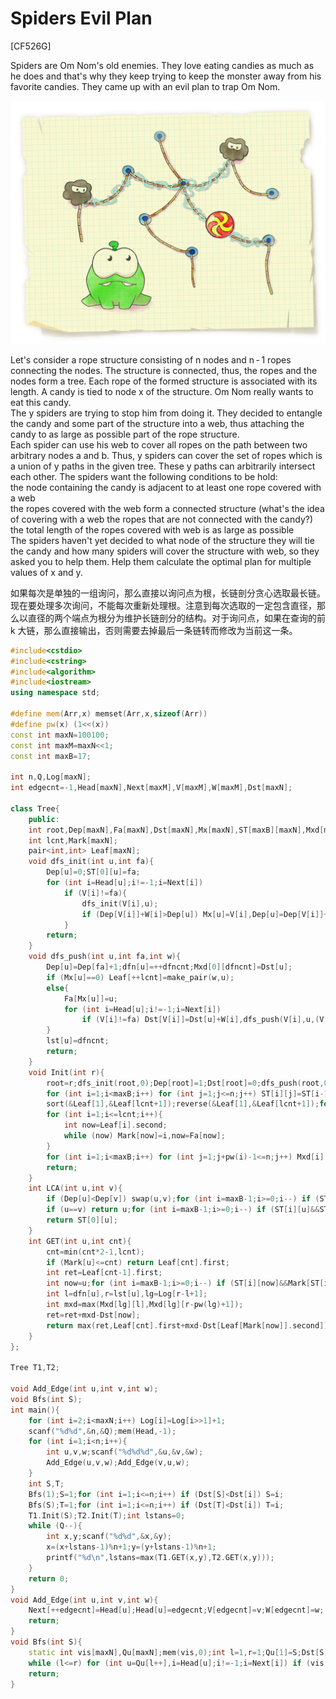 # Spiders Evil Plan
[CF526G]

Spiders are Om Nom's old enemies. They love eating candies as much as he does and that's why they keep trying to keep the monster away from his favorite candies. They came up with an evil plan to trap Om Nom.

![CF526G](_v_images/_cf526g_1551270895_1053498866.png)

Let's consider a rope structure consisting of n nodes and n - 1 ropes connecting the nodes. The structure is connected, thus, the ropes and the nodes form a tree. Each rope of the formed structure is associated with its length. A candy is tied to node x of the structure. Om Nom really wants to eat this candy.  
The y spiders are trying to stop him from doing it. They decided to entangle the candy and some part of the structure into a web, thus attaching the candy to as large as possible part of the rope structure.  
Each spider can use his web to cover all ropes on the path between two arbitrary nodes a and b. Thus, y spiders can cover the set of ropes which is a union of y paths in the given tree. These y paths can arbitrarily intersect each other. The spiders want the following conditions to be hold:  
the node containing the candy is adjacent to at least one rope covered with a web  
the ropes covered with the web form a connected structure (what's the idea of covering with a web the ropes that are not connected with the candy?)  
the total length of the ropes covered with web is as large as possible  
The spiders haven't yet decided to what node of the structure they will tie the candy and how many spiders will cover the structure with web, so they asked you to help them. Help them calculate the optimal plan for multiple values of x and y.

如果每次是单独的一组询问，那么直接以询问点为根，长链剖分贪心选取最长链。  
现在要处理多次询问，不能每次重新处理根。注意到每次选取的一定包含直径，那么以直径的两个端点为根分为维护长链剖分的结构。对于询问点，如果在查询的前 k 大链，那么直接输出，否则需要去掉最后一条链转而修改为当前这一条。

```cpp
#include<cstdio>
#include<cstring>
#include<algorithm>
#include<iostream>
using namespace std;

#define mem(Arr,x) memset(Arr,x,sizeof(Arr))
#define pw(x) (1<<(x))
const int maxN=100100;
const int maxM=maxN<<1;
const int maxB=17;

int n,Q,Log[maxN];
int edgecnt=-1,Head[maxN],Next[maxM],V[maxM],W[maxM],Dst[maxN];

class Tree{
    public:
    int root,Dep[maxN],Fa[maxN],Dst[maxN],Mx[maxN],ST[maxB][maxN],Mxd[maxB][maxN],dfncnt,dfn[maxN],lst[maxN];
    int lcnt,Mark[maxN];
    pair<int,int> Leaf[maxN];
    void dfs_init(int u,int fa){
        Dep[u]=0;ST[0][u]=fa;
        for (int i=Head[u];i!=-1;i=Next[i])
            if (V[i]!=fa){
                dfs_init(V[i],u);
                if (Dep[V[i]]+W[i]>Dep[u]) Mx[u]=V[i],Dep[u]=Dep[V[i]]+W[i];
            }
        return;
    }
    void dfs_push(int u,int fa,int w){
        Dep[u]=Dep[fa]+1;dfn[u]=++dfncnt;Mxd[0][dfncnt]=Dst[u];
        if (Mx[u]==0) Leaf[++lcnt]=make_pair(w,u);
        else{
            Fa[Mx[u]]=u;
            for (int i=Head[u];i!=-1;i=Next[i])
                if (V[i]!=fa) Dst[V[i]]=Dst[u]+W[i],dfs_push(V[i],u,(V[i]==Mx[u])?w+W[i]:W[i]);
        }
        lst[u]=dfncnt;
        return;
    }
    void Init(int r){
        root=r;dfs_init(root,0);Dep[root]=1;Dst[root]=0;dfs_push(root,0,0);
        for (int i=1;i<maxB;i++) for (int j=1;j<=n;j++) ST[i][j]=ST[i-1][ST[i-1][j]];
        sort(&Leaf[1],&Leaf[lcnt+1]);reverse(&Leaf[1],&Leaf[lcnt+1]);for (int i=1;i<=lcnt;i++) Leaf[i].first+=Leaf[i-1].first;
        for (int i=1;i<=lcnt;i++){
            int now=Leaf[i].second;
            while (now) Mark[now]=i,now=Fa[now];
        }
        for (int i=1;i<maxB;i++) for (int j=1;j+pw(i)-1<=n;j++) Mxd[i][j]=max(Mxd[i-1][j],Mxd[i-1][j+pw(i-1)]);
        return;
    }
    int LCA(int u,int v){
        if (Dep[u]<Dep[v]) swap(u,v);for (int i=maxB-1;i>=0;i--) if (ST[i][u]&&Dep[ST[i][u]]>=Dep[v]) u=ST[i][u];
        if (u==v) return u;for (int i=maxB-1;i>=0;i--) if (ST[i][u]&&ST[i][v]&&ST[i][u]!=ST[i][v]) u=ST[i][u],v=ST[i][v];
        return ST[0][u];
    }
    int GET(int u,int cnt){
        cnt=min(cnt*2-1,lcnt);
        if (Mark[u]<=cnt) return Leaf[cnt].first;
        int ret=Leaf[cnt-1].first;
        int now=u;for (int i=maxB-1;i>=0;i--) if (ST[i][now]&&Mark[ST[i][now]]>cnt) now=ST[i][now];now=ST[0][now];
        int l=dfn[u],r=lst[u],lg=Log[r-l+1];
        int mxd=max(Mxd[lg][l],Mxd[lg][r-pw(lg)+1]);
        ret=ret+mxd-Dst[now];
        return max(ret,Leaf[cnt].first+mxd-Dst[Leaf[Mark[now]].second]);
    }
};

Tree T1,T2;

void Add_Edge(int u,int v,int w);
void Bfs(int S);
int main(){
    for (int i=2;i<maxN;i++) Log[i]=Log[i>>1]+1;
    scanf("%d%d",&n,&Q);mem(Head,-1);
    for (int i=1;i<n;i++){
        int u,v,w;scanf("%d%d%d",&u,&v,&w);
        Add_Edge(u,v,w);Add_Edge(v,u,w);
    }
    int S,T;
    Bfs(1);S=1;for (int i=1;i<=n;i++) if (Dst[S]<Dst[i]) S=i;
    Bfs(S);T=1;for (int i=1;i<=n;i++) if (Dst[T]<Dst[i]) T=i;
    T1.Init(S);T2.Init(T);int lstans=0;
    while (Q--){
        int x,y;scanf("%d%d",&x,&y);
        x=(x+lstans-1)%n+1;y=(y+lstans-1)%n+1;
        printf("%d\n",lstans=max(T1.GET(x,y),T2.GET(x,y)));
    }
    return 0;
}
void Add_Edge(int u,int v,int w){
    Next[++edgecnt]=Head[u];Head[u]=edgecnt;V[edgecnt]=v;W[edgecnt]=w;
    return;
}
void Bfs(int S){
    static int vis[maxN],Qu[maxN];mem(vis,0);int l=1,r=1;Qu[1]=S;Dst[S]=0;vis[S]=1;
    while (l<=r) for (int u=Qu[l++],i=Head[u];i!=-1;i=Next[i]) if (vis[V[i]]==0) Dst[Qu[++r]=V[i]]=Dst[u]+W[i],vis[V[i]]=1;
    return;
}
```
